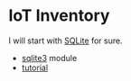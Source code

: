 # IoT Inventory

I will start with [SQLite](http://sqlite.org/) for sure.
  - [sqlite3](https://docs.python.org/2/library/sqlite3.html) module
  - [tutorial](http://zetcode.com/db/sqlitepythontutorial/)
